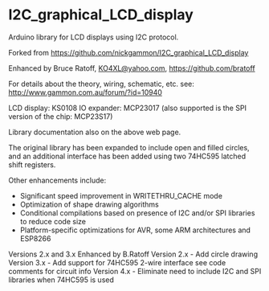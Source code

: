 I2C_graphical_LCD_display
=========================

Arduino library for LCD displays using I2C protocol.

Forked from https://github.com/nickgammon/I2C_graphical_LCD_display

Enhanced by Bruce Ratoff, KO4XL@yahoo.com, https://github.com/bratoff

For details about the theory, wiring, schematic, etc. see:
http://www.gammon.com.au/forum/?id=10940

LCD display: KS0108
IO expander: MCP23017 (also supported is the SPI version of the chip: MCP23S17)

Library documentation also on the above web page.

The original library has been expanded to include open and filled circles, and
an additional interface has been added using two 74HC595 latched shift registers.

Other enhancements include:
- Significant speed improvement in WRITETHRU_CACHE mode
- Optimization of shape drawing algorithms
- Conditional compilations based on presence of I2C and/or SPI libraries to reduce code size
- Platform-specific optimizations for AVR, some ARM architectures and ESP8266

Versions 2.x and 3.x Enhanced by B.Ratoff
Version 2.x - Add circle drawing
Version 3.x - Add support for 74HC595 2-wire interface see code comments for circuit info
Version 4.x - Eliminate need to include I2C and SPI libraries when 74HC595 is used
